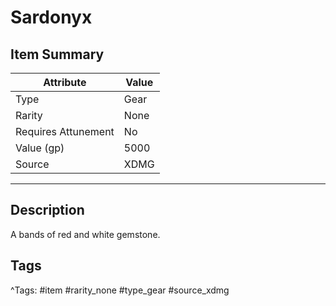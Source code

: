 # Sardonyx

## Item Summary

| Attribute            | Value                        |
|----------------------|------------------------------|
| Type                 | Gear |
| Rarity               | None             |
| Requires Attunement  | No                |
| Value (gp)           | 5000    |
| Source               | XDMG |

---

## Description

A bands of red and white gemstone.

## Tags

^Tags: #item #rarity_none #type_gear #source_xdmg